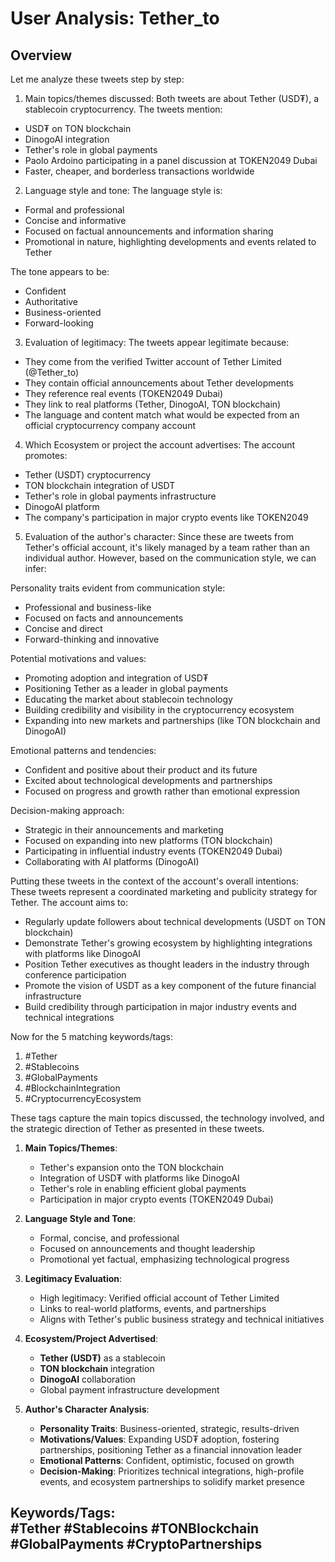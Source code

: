 # User Analysis: Tether_to

## Overview

<think>
Let me analyze these tweets step by step:

1. Main topics/themes discussed:
Both tweets are about Tether (USD₮), a stablecoin cryptocurrency. The tweets mention:
- USD₮ on TON blockchain
- DinogoAI integration
- Tether's role in global payments
- Paolo Ardoino participating in a panel discussion at TOKEN2049 Dubai
- Faster, cheaper, and borderless transactions worldwide

2. Language style and tone:
The language style is:
- Formal and professional
- Concise and informative
- Focused on factual announcements and information sharing
- Promotional in nature, highlighting developments and events related to Tether

The tone appears to be:
- Confident
- Authoritative
- Business-oriented
- Forward-looking

3. Evaluation of legitimacy:
The tweets appear legitimate because:
- They come from the verified Twitter account of Tether Limited (@Tether_to)
- They contain official announcements about Tether developments
- They reference real events (TOKEN2049 Dubai)
- They link to real platforms (Tether, DinogoAI, TON blockchain)
- The language and content match what would be expected from an official cryptocurrency company account

4. Which Ecosystem or project the account advertises:
The account promotes:
- Tether (USDT) cryptocurrency
- TON blockchain integration of USDT
- Tether's role in global payments infrastructure
- DinogoAI platform
- The company's participation in major crypto events like TOKEN2049

5. Evaluation of the author's character:
Since these are tweets from Tether's official account, it's likely managed by a team rather than an individual author. However, based on the communication style, we can infer:

Personality traits evident from communication style:
- Professional and business-like
- Focused on facts and announcements
- Concise and direct
- Forward-thinking and innovative

Potential motivations and values:
- Promoting adoption and integration of USD₮
- Positioning Tether as a leader in global payments
- Educating the market about stablecoin technology
- Building credibility and visibility in the cryptocurrency ecosystem
- Expanding into new markets and partnerships (like TON blockchain and DinogoAI)

Emotional patterns and tendencies:
- Confident and positive about their product and its future
- Excited about technological developments and partnerships
- Focused on progress and growth rather than emotional expression

Decision-making approach:
- Strategic in their announcements and marketing
- Focused on expanding into new platforms (TON blockchain)
- Participating in influential industry events (TOKEN2049 Dubai)
- Collaborating with AI platforms (DinogoAI)

Putting these tweets in the context of the account's overall intentions:
These tweets represent a coordinated marketing and publicity strategy for Tether. The account aims to:
- Regularly update followers about technical developments (USDT on TON blockchain)
- Demonstrate Tether's growing ecosystem by highlighting integrations with platforms like DinogoAI
- Position Tether executives as thought leaders in the industry through conference participation
- Promote the vision of USDT as a key component of the future financial infrastructure
- Build credibility through participation in major industry events and technical integrations

Now for the 5 matching keywords/tags:

1. #Tether
2. #Stablecoins
3. #GlobalPayments
4. #BlockchainIntegration
5. #CryptocurrencyEcosystem

These tags capture the main topics discussed, the technology involved, and the strategic direction of Tether as presented in these tweets.
</think>

1. **Main Topics/Themes**:  
   - Tether's expansion onto the TON blockchain  
   - Integration of USD₮ with platforms like DinogoAI  
   - Tether's role in enabling efficient global payments  
   - Participation in major crypto events (TOKEN2049 Dubai)  

2. **Language Style and Tone**:  
   - Formal, concise, and professional  
   - Focused on announcements and thought leadership  
   - Promotional yet factual, emphasizing technological progress  

3. **Legitimacy Evaluation**:  
   - High legitimacy: Verified official account of Tether Limited  
   - Links to real-world platforms, events, and partnerships  
   - Aligns with Tether's public business strategy and technical initiatives  

4. **Ecosystem/Project Advertised**:  
   - **Tether (USD₮)** as a stablecoin  
   - **TON blockchain** integration  
   - **DinogoAI** collaboration  
   - Global payment infrastructure development  

5. **Author's Character Analysis**:  
   - **Personality Traits**: Business-oriented, strategic, results-driven  
   - **Motivations/Values**: Expanding USD₮ adoption, fostering partnerships, positioning Tether as a financial innovation leader  
   - **Emotional Patterns**: Confident, optimistic, focused on growth  
   - **Decision-Making**: Prioritizes technical integrations, high-profile events, and ecosystem partnerships to solidify market presence  

**Keywords/Tags**:  
#Tether #Stablecoins #TONBlockchain #GlobalPayments #CryptoPartnerships
---
